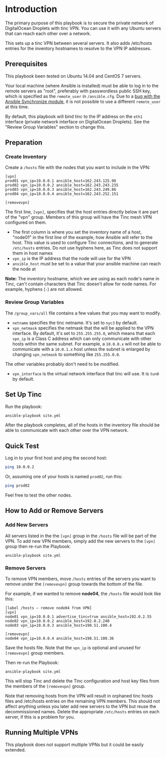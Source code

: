 # Introduction

The primary purpose of this playbook is to secure the private network of DigitalOcean Droplets with tinc VPN. You can use it with any Ubuntu servers that can reach each other over a network.

This sets up a tinc VPN between several servers. It also adds /etc/hosts entries for the inventory hostnames to resolve to the VPN IP addresses.

## Prerequisites

This playbook been tested on Ubuntu 14.04 and CentOS 7 servers.

Your local machine (where Ansible is installed) must be able to log in to the remote servers as "root", preferably with passwordless public SSH key, which is specified as the `remote_user` in `/ansible.cfg`. Due to a [bug with the Ansible Synchronize module](https://github.com/ansible/ansible/issues/13825), it is not possible to use a different `remote_user` at this time.

By default, this playbook will bind tinc to the IP address on the `eth1` interface (private network interface on DigitalOcean Droplets). See the "Review Group Variables" section to change this.

## Preparation

### Create Inventory

Create a `/hosts` file with the nodes that you want to include in the VPN:

```
[vpn]
prod01 vpn_ip=10.0.0.1 ansible_host=162.243.125.98
prod02 vpn_ip=10.0.0.2 ansible_host=162.243.243.235
prod03 vpn_ip=10.0.0.3 ansible_host=162.243.249.86
prod04 vpn_ip=10.0.0.4 ansible_host=162.243.252.151

[removevpn]
```

The first line, `[vpn]`, specifies that the host entries directly below it are part of the "vpn" group. Members of this group will have the Tinc mesh VPN configured on them.

- The first column is where you set the inventory name of a host, "node01" in the first line of the example, how Ansible will refer to the host. This value is used to configure Tinc connections, and to generate `/etc/hosts` entries. Do not use hyphens here, as Tinc does not support them in host names
- `vpn_ip` is the IP address that the node will use for the VPN
- `ansible_host` must be set to a value that your ansible machine can reach the node at

**Note:** The inventory hostname, which we are using as each node's name in Tinc, can't contain characters that Tinc doesn't allow for node names. For example, hyphens (`-`) are not allowed.

### Review Group Variables

The `/group_vars/all` file contains a few values that you may want to modify.

- `netname` specifies the tinc netname. It's set to `nyc3` by default.
- `vpn_netmask` specifies the netmask that the will be applied to the VPN interface. By default, it's set to `255.255.255.0`, which means that each `vpn_ip` is a Class C address which can only communicate with other hosts within the same subnet. For example, a `10.0.0.x` will not be able to communicate with a `10.0.1.x` host unless the subnet is enlarged by changing `vpn_netmask` to something like `255.255.0.0`.

The other variables probably don't need to be modified.

- `vpn_interface` is the virtual network interface that tinc will use. It is `tun0` by default.

## Set Up Tinc

Run the playbook:

```bash
ansible-playbook site.yml
```

After the playbook completes, all of the hosts in the inventory file should be able to communicate with each other over the VPN network.

## Quick Test

Log in to your first host and ping the second host:

```bash
ping 10.0.0.2
```

Or, assuming one of your hosts is named `prod02`, run this:

```bash
ping prod02
```

Feel free to test the other nodes.

## How to Add or Remove Servers

### Add New Servers

All servers listed in the the `[vpn]` group in the `/hosts` file will be part of the VPN. To add new VPN members, simply add the new servers to the `[vpn]` group then re-run the Playbook:

```command
ansible-playbook site.yml
```

### Remove Servers

To remove VPN members, move `/hosts` entries of the servers you want to remove under the `[removevpn]` group towards the bottom of the file.

For example, if we wanted to remove **node04**, the `/hosts` file would look like this:

```
[label /hosts — remove node04 from VPN]
[vpn]
node01 vpn_ip=10.0.0.1 advertise_tinc=true ansible_host=192.0.2.55
node02 vpn_ip=10.0.0.2 ansible_host=192.0.2.240
node03 vpn_ip=10.0.0.3 ansible_host=198.51.100.4

[removevpn]
node04 vpn_ip=10.0.0.4 ansible_host=198.51.100.36
```

Save the hosts file. Note that the `vpn_ip` is optional and unused for `[removevpn]` group members.

Then re-run the Playbook:

```command
ansible-playbook site.yml
```

This will stop Tinc and delete the Tinc configuration and host key files from the members of the `[removevpn]` group.

Note that removing hosts from the VPN will result in orphaned tinc hosts files and /etc/hosts entries on the remaining VPN members. This should not affect anything unless you later add new servers to the VPN but reuse the decommissioned names. Delete the appropriate `/etc/hosts` entries on each server, if this is a problem for you.

## Running Multiple VPNs

This playbook does not support multiple VPNs but it could be easily extended.
